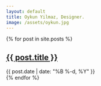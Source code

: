 ```yaml
---
layout: default
title: Oykun Yilmaz, Designer.
image: /assets/oykun.jpg
---
```

<div class="max-width">
	{% for post in site.posts %}
		<article>
			<h1 class="slim"><a href="{{ post.url }}" title="Read more">{{ post.title }}</a></h1>
			<time datetime="{{ post.date | date: '%B %-d, %Y' }}" class="text-grey text-small">{{ post.date | date: "%B %-d, %Y" }}</time>
		</article>
	{% endfor %}
</div>